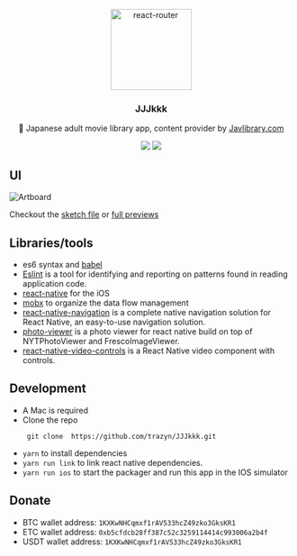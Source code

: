 <p align="center">
  <a href="https://github.com/trazyn/JJJkkk">
    <img alt="react-router" src="https://raw.githubusercontent.com/trazyn/JJJkkk/master/resources/Oval.png" width="144">
  </a>
</p>

<h3 align="center">
  JJJkkk
</h3>

<p align="center">
  🍭 Japanese adult movie library app, content provider by <a href="http://www.javlibrary.com/">Javlibrary.com</a>
</p>

<p align="center">
  <a href="https://www.npmjs.com/package/react-router"><img src="https://travis-ci.org/trazyn/JJJkkk.svg?branch=master"></a>
  <a href="http://standardjs.com"><img src="https://david-dm.org/trazyn/JJJkkk/status.svg"></a>
</p>

## UI
![Artboard](https://raw.githubusercontent.com/trazyn/JJJkkk/master/resources/Artboard.png)

Checkout the [sketch file](https://github.com/trazyn/JJJkkk/tree/master/resources) or [full previews](https://github.com/trazyn/JJJkkk/tree/master/resources/previews)

## Libraries/tools
- es6 syntax and [babel](https://babeljs.io)
- [Eslint](https://github.com/eslint/eslint) is a tool for identifying and reporting on patterns found in reading application code.
- [react-native](https://facebook.github.io/react-native) for the iOS
- [mobx](https://github.com/mobxjs/mobx) to organize the data flow management
- [react-native-navigation](https://github.com/wix/react-native-navigation) is a complete native navigation solution for React Native, an easy-to-use navigation solution.
- [photo-viewer](https://github.com/merryjs/photo-viewer) is a photo viewer for react native build on top of NYTPhotoViewer and FrescoImageViewer.
- [react-native-video-controls](https://github.com/itsnubix/react-native-video-controls) is a React Native video component with controls.

## Development
- A Mac is required
- Clone the repo
  ```
   git clone  https://github.com/trazyn/JJJkkk.git
  ```
- `yarn` to install dependencies
- `yarn run link` to link react native dependencies.
- `yarn run ios` to start the packager and run this app in the IOS simulator

## Donate
- BTC wallet address: `1KXKwNHCqmxf1rAV533hcZ49zko3GksKR1`
- ETC wallet address: `0xb5cfdcb28ff387c52c3259114414c993006a2b4f`
- USDT wallet address: `1KXKwNHCqmxf1rAV533hcZ49zko3GksKR1`